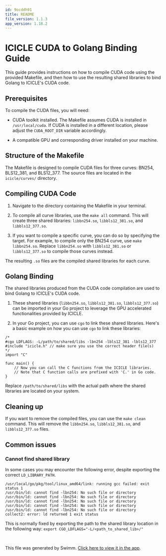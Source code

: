 ```yaml
---
id: 9ocddh91
title: README
file_version: 1.1.3
app_version: 1.18.2
---
```


# ICICLE CUDA to Golang Binding Guide

This guide provides instructions on how to compile CUDA code using the provided Makefile, and then how to use the resulting shared libraries to bind Golang to ICICLE's CUDA code.

## Prerequisites

To compile the CUDA files, you will need:

*   CUDA toolkit installed. The Makefile assumes CUDA is installed in `/usr/local/cuda`. If CUDA is installed in a different location, please adjust the `CUDA_ROOT_DIR` variable accordingly.

*   A compatible GPU and corresponding driver installed on your machine.

## Structure of the Makefile

The Makefile is designed to compile CUDA files for three curves: BN254, BLS12\_381, and BLS12\_377. The source files are located in the `icicle/curves/` directory.

## Compiling CUDA Code

1.  Navigate to the directory containing the Makefile in your terminal.

2.  To compile all curve libraries, use the `make all` command. This will create three shared libraries: `libbn254.so`, `libbls12_381.so`, and `libbls12_377.so`.

3.  If you want to compile a specific curve, you can do so by specifying the target. For example, to compile only the BN254 curve, use `make libbn254.so`. Replace `libbn254.so` with `libbls12_381.so` or `libbls12_377.so` to compile those curves instead.

The resulting `.so` files are the compiled shared libraries for each curve.

## Golang Binding

The shared libraries produced from the CUDA code compilation are used to bind Golang to ICICLE's CUDA code.

1.  These shared libraries (`libbn254.so`, `libbls12_381.so`, `libbls12_377.so`) can be imported in your Go project to leverage the GPU accelerated functionalities provided by ICICLE.

2.  In your Go project, you can use `cgo` to link these shared libraries. Here's a basic example on how you can use `cgo` to link these libraries:

```
/*
#cgo LDFLAGS: -L/path/to/shared/libs -lbn254 -lbls12_381 -lbls12_377
#include "icicle.h" // make sure you use the correct header file(s)
*/
import "C"

func main() {
    // Now you can call the C functions from the ICICLE libraries.
    // Note that C function calls are prefixed with 'C.' in Go code.
}
```

Replace `/path/to/shared/libs` with the actual path where the shared libraries are located on your system.

## Cleaning up

If you want to remove the compiled files, you can use the `make clean` command. This will remove the `libbn254.so`, `libbls12_381.so`, and `libbls12_377.so` files.

## Common issues

### Cannot find shared library

In some cases you may encounter the following error, despite exporting the correct `LD_LIBRARY_PATH`.

```
/usr/local/go/pkg/tool/linux_amd64/link: running gcc failed: exit status 1
/usr/bin/ld: cannot find -lbn254: No such file or directory
/usr/bin/ld: cannot find -lbn254: No such file or directory
/usr/bin/ld: cannot find -lbn254: No such file or directory
/usr/bin/ld: cannot find -lbn254: No such file or directory
/usr/bin/ld: cannot find -lbn254: No such file or directory
collect2: error: ld returned 1 exit status
```

This is normally fixed by exporting the path to the shared library location in the following way: `export CGO_LDFLAGS="-L/<path_to_shared_lib>/"`

<br/>

This file was generated by Swimm. [Click here to view it in the app](https://app.swimm.io/repos/Z2l0aHViJTNBJTNBaWNpY2xlJTNBJTNBaW5nb255YW1hLXpr/docs/9ocddh91).
